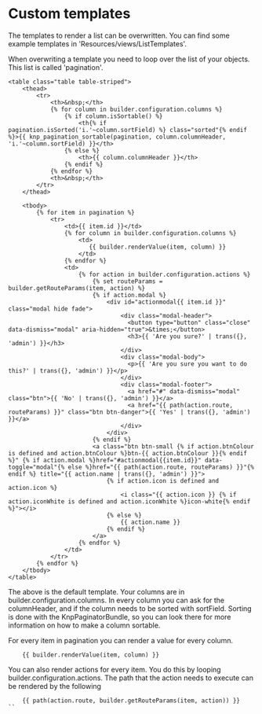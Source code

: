 Custom templates
================

The templates to render a list can be overwritten. 
You can find some example templates in 'Resources/views/ListTemplates'.

When overwriting a template you need to loop over the list of your objects. This list is called 'pagination'.

```twig
<table class="table table-striped">
    <thead>
        <tr>
            <th>&nbsp;</th>
            {% for column in builder.configuration.columns %}
                {% if column.isSortable() %}
                    <th{% if pagination.isSorted('i.'~column.sortField) %} class="sorted"{% endif %}>{{ knp_pagination_sortable(pagination, column.columnHeader, 'i.'~column.sortField) }}</th>
                {% else %}
                    <th>{{ column.columnHeader }}</th>
                {% endif %}
            {% endfor %}
            <th>&nbsp;</th>
        </tr>
    </thead>

    <tbody>
        {% for item in pagination %}
            <tr>
                <td>{{ item.id }}</td>
                {% for column in builder.configuration.columns %}
                    <td>
                       {{ builder.renderValue(item, column) }}
                    </td>
                {% endfor %}
                <td>
                    {% for action in builder.configuration.actions %}
                        {% set routeParams = builder.getRouteParams(item, action) %}
                        {% if action.modal %}
                            <div id="actionmodal{{ item.id }}" class="modal hide fade">
                                <div class="modal-header">
                                  <button type="button" class="close" data-dismiss="modal" aria-hidden="true">&times;</button>
                                  <h3>{{ 'Are you sure?' | trans({}, 'admin') }}</h3>
                                </div>
                                <div class="modal-body">
                                  <p>{{ 'Are you sure you want to do this?' | trans({}, 'admin') }}</p>
                                </div>
                                <div class="modal-footer">
                                  <a href="#" data-dismiss="modal" class="btn">{{ 'No' | trans({}, 'admin') }}</a>
                                  <a href="{{ path(action.route, routeParams) }}" class="btn btn-danger">{{ 'Yes' | trans({}, 'admin') }}</a>
                                </div>
                            </div>
                        {% endif %}
                        <a class="btn btn-small {% if action.btnColour is defined and action.btnColour %}btn-{{ action.btnColour }}{% endif %}" {% if action.modal %}href="#actionmodal{{item.id}}" data-toggle="modal"{% else %}href="{{ path(action.route, routeParams) }}"{% endif %} title="{{ action.name | trans({}, 'admin') }}">
                            {% if action.icon is defined and action.icon %}
                                <i class="{{ action.icon }} {% if action.iconWhite is defined and action.iconWhite %}icon-white{% endif %}"></i>
                            {% else %}
                                {{ action.name }}
                            {% endif %}
                        </a> 
                    {% endfor %}
                </td>
            </tr>
        {% endfor %}
    </tbody>
</table>
```

The above is the default template. Your columns are in builder.configuration.columns.
In every column you can ask for the columnHeader, and if the column needs to be sorted with sortField. Sorting is done with the KnpPaginatorBundle, so you can look there for more information on how to make a column sortable.

For every item in pagination you can render a value for every column.

```twig
    {{ builder.renderValue(item, column) }}
```

You can also render actions for every item. You do this by looping builder.configuration.actions.
The path that the action needs to execute can be rendered by the following

```twig
    {{ path(action.route, builder.getRouteParams(item, action)) }}
``